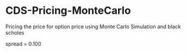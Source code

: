 # CDS-Pricing-MonteCarlo
Pricing the price for option price using Monte Carlo Simulation and black scholes

spread = 0.100
